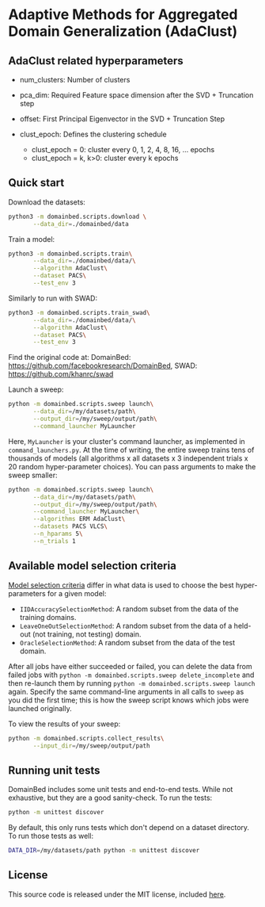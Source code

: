 # Adaptive Methods for Aggregated Domain Generalization (AdaClust)

## AdaClust related hyperparameters

* num_clusters: Number of clusters

* pca_dim: Required Feature space dimension after the SVD + Truncation  step

* offset: First Principal Eigenvector in the SVD + Truncation Step

* clust_epoch: Defines the clustering schedule
  * clust_epoch = 0: cluster every 0, 1, 2, 4, 8, 16, ... epochs
  * clust_epoch = k, k>0: cluster every k epochs


## Quick start

Download the datasets:

```sh
python3 -m domainbed.scripts.download \
       --data_dir=./domainbed/data
```

Train a model:

```sh
python3 -m domainbed.scripts.train\
       --data_dir=./domainbed/data/\
       --algorithm AdaClust\
       --dataset PACS\
       --test_env 3
```
Similarly to run with SWAD:
```sh
python3 -m domainbed.scripts.train_swad\
       --data_dir=./domainbed/data/\
       --algorithm AdaClust\
       --dataset PACS\
       --test_env 3
```

Find the original code at:
DomainBed: https://github.com/facebookresearch/DomainBed, 
SWAD: https://github.com/khanrc/swad

Launch a sweep:

```sh
python -m domainbed.scripts.sweep launch\
       --data_dir=/my/datasets/path\
       --output_dir=/my/sweep/output/path\
       --command_launcher MyLauncher
```

Here, `MyLauncher` is your cluster's command launcher, as implemented in `command_launchers.py`. At the time of writing, the entire sweep trains tens of thousands of models (all algorithms x all datasets x 3 independent trials x 20 random hyper-parameter choices). You can pass arguments to make the sweep smaller:

```sh
python -m domainbed.scripts.sweep launch\
       --data_dir=/my/datasets/path\
       --output_dir=/my/sweep/output/path\
       --command_launcher MyLauncher\
       --algorithms ERM AdaClust\
       --datasets PACS VLCS\
       --n_hparams 5\
       --n_trials 1
```
## Available model selection criteria

[Model selection criteria](domainbed/model_selection.py) differ in what data is used to choose the best hyper-parameters for a given model:

* `IIDAccuracySelectionMethod`: A random subset from the data of the training domains.
* `LeaveOneOutSelectionMethod`: A random subset from the data of a held-out (not training, not testing) domain.
* `OracleSelectionMethod`: A random subset from the data of the test domain.

After all jobs have either succeeded or failed, you can delete the data from failed jobs with ``python -m domainbed.scripts.sweep delete_incomplete`` and then re-launch them by running ``python -m domainbed.scripts.sweep launch`` again. Specify the same command-line arguments in all calls to `sweep` as you did the first time; this is how the sweep script knows which jobs were launched originally.

To view the results of your sweep:

````sh
python -m domainbed.scripts.collect_results\
       --input_dir=/my/sweep/output/path
````

## Running unit tests

DomainBed includes some unit tests and end-to-end tests. While not exhaustive, but they are a good sanity-check. To run the tests:

```sh
python -m unittest discover
```

By default, this only runs tests which don't depend on a dataset directory. To run those tests as well:

```sh
DATA_DIR=/my/datasets/path python -m unittest discover
```

## License

This source code is released under the MIT license, included [here](LICENSE).
